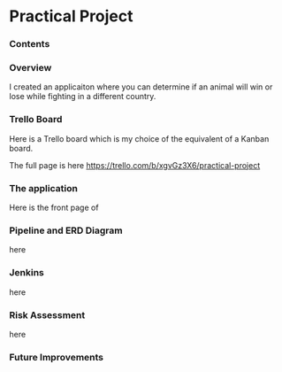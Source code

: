 # Practical Project


### Contents 

### Overview

I created an applicaiton where you can determine if an animal will win or lose while fighting in a different country.

### Trello Board

Here is a Trello board which is my choice of the equivalent of a Kanban board.

The full page is here https://trello.com/b/xgvGz3X6/practical-project

### The application

Here is the front page of 

### Pipeline and ERD Diagram

here

### Jenkins

here

### Risk Assessment

here

### Future Improvements




